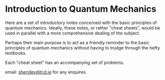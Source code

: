# Introduction to Quantum Mechanics 

Here are a set of introductory notes concerned with the basic principles of quantum mechanics. 
Ideally, these notes, or rather "cheat sheets", would be used in parallel with a more 
comprehensive dealing of the subject. 

Perhaps their main purpose is to act as a friendly reminder to the basic principles of quantum 
mechanics without having to trudge through the hefty textbooks. 

Each "cheat sheet" has an accompanying set of problems. 

email: sheridev@tcd.ie for any enquires. 
